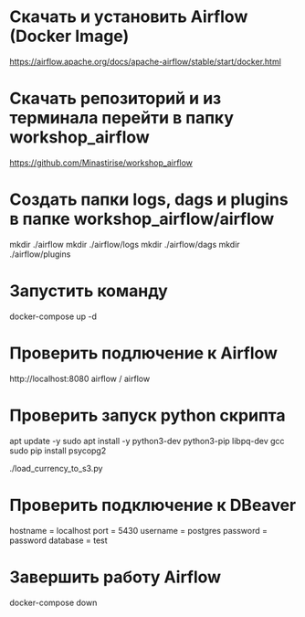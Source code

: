 # Скачать и уcтановить Airflow (Docker Image)
https://airflow.apache.org/docs/apache-airflow/stable/start/docker.html

# Скачать репозиторий и из терминала перейти в папку workshop_airflow
https://github.com/Minastirise/workshop_airflow

# Создать папки logs, dags и plugins в папке workshop_airflow/airflow
mkdir ./airflow
mkdir ./airflow/logs
mkdir ./airflow/dags
mkdir ./airflow/plugins

# Запустить команду
docker-compose up -d

# Проверить подлючение к Airflow
http://localhost:8080
airflow / airflow 

# Проверить запуск python скрипта
apt update -y
sudo apt install -y python3-dev python3-pip libpq-dev gcc
sudo pip install psycopg2

./load_currency_to_s3.py

# Проверить подключение к DBeaver
hostname = localhost
port = 5430
username = postgres
password = password
database = test

# Завершить работу Airflow

docker-compose down
